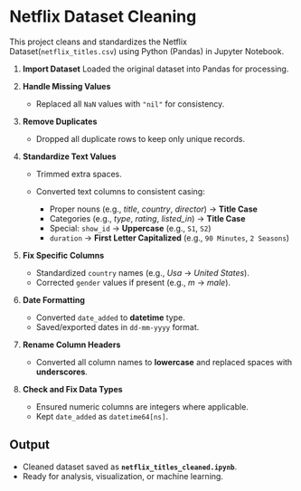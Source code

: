 # Netflix Dataset Cleaning

This project cleans and standardizes the Netflix Dataset(`netflix_titles.csv`) using Python (Pandas) in Jupyter Notebook.

1. **Import Dataset**
   Loaded the original dataset into Pandas for processing.

2. **Handle Missing Values**

   * Replaced all `NaN` values with `"nil"` for consistency.

3. **Remove Duplicates**

   * Dropped all duplicate rows to keep only unique records.

4. **Standardize Text Values**

   * Trimmed extra spaces.
   * Converted text columns to consistent casing:

     * Proper nouns (e.g., *title*, *country*, *director*) → **Title Case**
     * Categories (e.g., *type*, *rating*, *listed\_in*) → **Title Case**
     * Special: `show_id` → **Uppercase** (e.g., `S1`, `S2`)
     * `duration` → **First Letter Capitalized** (e.g., `90 Minutes`, `2 Seasons`)

5. **Fix Specific Columns**

   * Standardized `country` names (e.g., *Usa* → *United States*).
   * Corrected `gender` values if present (e.g., *m* → *male*).

6. **Date Formatting**

   * Converted `date_added` to **datetime** type.
   * Saved/exported dates in `dd-mm-yyyy` format.

7. **Rename Column Headers**

   * Converted all column names to **lowercase** and replaced spaces with **underscores**.

8. **Check and Fix Data Types**

   * Ensured numeric columns are integers where applicable.
   * Kept `date_added` as `datetime64[ns]`.

## **Output**

* Cleaned dataset saved as **`netflix_titles_cleaned.ipynb`**.
* Ready for analysis, visualization, or machine learning.


